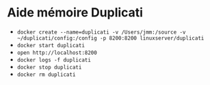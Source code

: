 # Aide mémoire Duplicati

- `docker create --name=duplicati -v /Users/jmm:/source -v ~/duplicati/config:/config -p 8200:8200 linuxserver/duplicati`
- `docker start duplicati`
- `open http://localhost:8200`
- `docker logs -f duplicati`
- `docker stop duplicati`
- `docker rm duplicati`